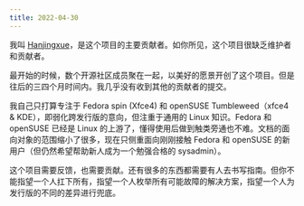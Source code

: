 ```yaml
---
title: 2022-04-30
---
```


我叫 [Hanjingxue](https://github.com/Hanjingxue-Boling)，是这个项目的主要贡献者。如你所见，这个项目很缺乏维护者和贡献者。

最开始的时候，数个开源社区成员聚在一起，以美好的愿景开创了这个项目。但是往后的三四个月时间内。我几乎没有收到其他的贡献者的提交。

我自己只打算专注于 Fedora spin (Xfce4) 和 openSUSE Tumbleweed（xfce4 & KDE），即弱化跨发行版的意向，但注重于通用的 Linux 知识。Fedora 和 openSUSE 已经是 Linux 的上游了，懂得使用后做到触类旁通也不难。文档的面向对象的范围缩小了很多，现在只侧重面向刚刚接触 Fedora 和 openSUSE 的新用户（但仍然希望帮助新人成为一个勉强合格的 sysadmin）。

这个项目需要反馈，也需要贡献。还有很多的东西都需要有人去书写指南。但你不能指望一个人扛下所有，指望一个人枚举所有可能故障的解决方案，指望一个人为发行版的不同的差异进行兜底。